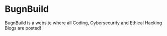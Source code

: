 # BugnBuild
BugnBuild is a website where all Coding, Cybersecurity and Ethical Hacking Blogs are posted!
